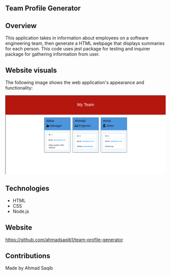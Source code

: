 ## Team Profile Generator

## Overview

This application takes in information about employees on a software engineering team, then generate a HTML webpage that displays summaries for each person. This code uses jest package for testing and inquirer package for gathering information from user.

## Website visuals

The following image shows the web application's appearance and functionality:

![HTML webpage titled “My Team” features key info.](./demo/demo.png)

## Technologies

- HTML
- CSS
- Node.js

## Website

https://github.com/ahmadsaqib1/team-profile-generator

## Contributions

Made by Ahmad Saqib
